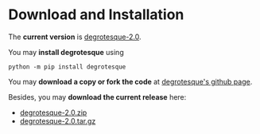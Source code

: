 Download and Installation
=========================
The __current version__ is [degrotesque-2.0](https://github.com/dkrajzew/degrotesque/releases/tag/2.0).

You may __install degrotesque__ using

```console
python -m pip install degrotesque
```

You may __download a copy or fork the code__ at [degrotesque&apos;s github page](https://github.com/dkrajzew/degrotesque).

Besides, you may __download the current release__ here:

* [degrotesque-2.0.zip](https://github.com/dkrajzew/degrotesque/archive/refs/tags/2.0.zip)
* [degrotesque-2.0.tar.gz](https://github.com/dkrajzew/degrotesque/archive/refs/tags/2.0.tar.gz)

